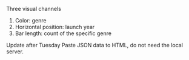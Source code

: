 Three visual channels
1. Color: genre
2. Horizontal position: launch year
3. Bar length: count of the specific genre

Update after Tuesday
Paste JSON data to HTML, do not need the local server.
